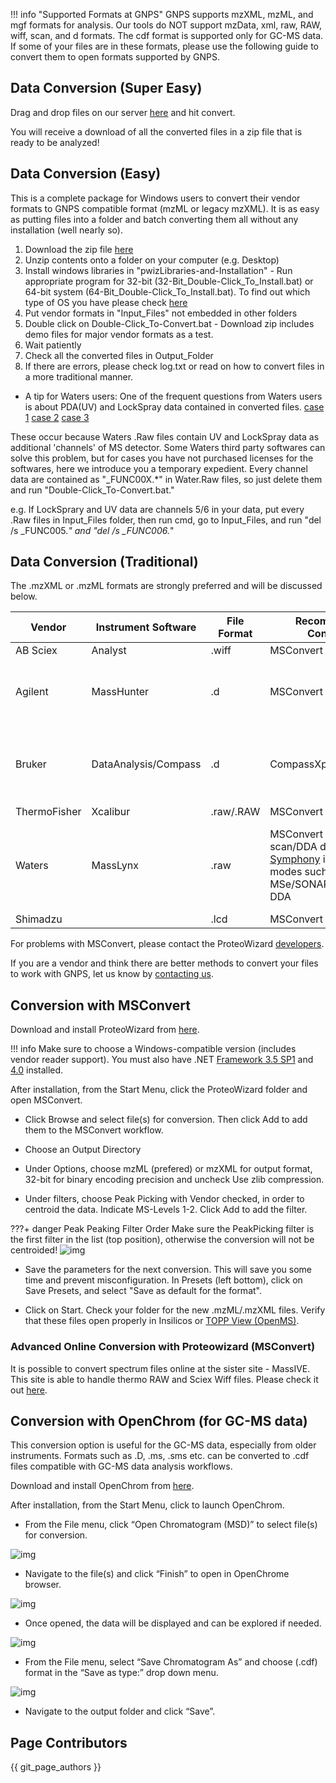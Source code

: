 !!! info "Supported Formats at GNPS"
	GNPS supports mzXML, mzML, and mgf formats for analysis. Our tools do NOT support mzData, xml, raw, RAW, wiff, scan, and d formats. The cdf format is supported only for GC-MS data. If some of your files are in these formats, please use the following guide to convert them to open formats supported by GNPS.

## Data Conversion (Super Easy)

Drag and drop files on our server [here](https://gnps-quickstart.ucsd.edu/conversion) and hit convert. 

You will receive a download of all the converted files in a zip file that is ready to be analyzed! 

## Data Conversion (Easy)

This is a complete package for Windows users to convert their vendor formats to GNPS compatible format (mzML or legacy mzXML). It is as easy as putting files into a folder and batch converting them all without any installation (well nearly so).

1. Download the zip file [here](https://www.dropbox.com/s/41m88bh3fcr5uz9/GNPS_Vendor_Conversion.zip?dl=1)
2. Unzip contents onto a folder on your computer (e.g. Desktop)
3. Install windows libraries in "pwizLibraries-and-Installation" - Run appropriate program for 32-bit (32-Bit_Double-Click_To_Install.bat) or 64-bit system (64-Bit_Double-Click_To_Install.bat). To find out which type of OS you have please check [here](https://support.microsoft.com/en-us/help/15056/windows-7-32-64-bit-faq)
4. Put vendor formats in "Input_Files" not embedded in other folders
5. Double click on Double-Click_To-Convert.bat - Download zip includes demo files for major vendor formats as a test.
6. Wait patiently
7. Check all the converted files in Output_Folder
8. If there are errors, please check log.txt or read on how to convert files in a more traditional manner.

* A tip for Waters users:
One of the frequent questions from Waters users is about PDA(UV) and LockSpray data contained in converted files.
[case 1](https://sourceforge.net/p/proteowizard/mailman/message/27531723/) [case 2](https://github.com/mzmine/mzmine2/issues/449) [case 3](https://groups.google.com/forum/#!category-topic/molecular_networking_bug_reports/unresolved-bugs--unknown-error-message/qjDan5zcjIY)

These occur because Waters .Raw files contain UV and LockSpray data as additional 'channels' of MS detector. Some Waters third party softwares can solve this problem, but for cases you have not purchased licenses for the softwares, here we introduce you a temporary expedient. Every channel data are contained as "_FUNC00X.*" in Water.Raw files, so just delete them and run "Double-Click_To-Convert.bat."

e.g. If LockSprary and UV data are channels 5/6 in your data, put every .Raw files in Input_Files folder, then run cmd, go to Input_Files, and run "del /s _FUNC005.*" and "del /s _FUNC006.*" 


## Data Conversion (Traditional)

The .mzXML or .mzML formats are strongly preferred and will be discussed below.

| Vendor        | Instrument Software           | File Format  | Recommended Converter | Notes |
| ------------- |-------------| -----| ----- | ----- |
| AB Sciex      | Analyst | .wiff | MSConvert | verified |
| Agilent      | MassHunter      |   .d | MSConvert | verified (with issues with scan number export) |
| Bruker | DataAnalysis/Compass      |   .d | CompassXport | This conversion is through the DataAnalysis software |
| ThermoFisher | Xcalibur      |    .raw/.RAW | MSConvert | verified |
| Waters | MassLynx      |    .raw | MSConvert is for full scan/DDA datasets. [Symphony](http://www.waters.com/waters/en_US/informatics,-data_pipeline/nav.htm?cid=134893896&locale=en_US) is for other modes such as MSe/SONAR/HDMSe/HD-DDA | See more informations about the procedure in [this Water Technology Brief](https://www.waters.com/webassets/cms/library/docs/720006415en.pdf) |
| Shimadzu | | .lcd | MSConvert | |

For problems with MSConvert, please contact the ProteoWizard [developers](http://proteowizard.sourceforge.net/contact.shtml).

If you are a vendor and think there are better methods to convert your files to work with GNPS, let us know by [contacting us](contact.md).

## Conversion with MSConvert

Download and install ProteoWizard from [here](http://proteowizard.sourceforge.net/downloads.shtml).

!!! info 
    Make sure to choose a Windows-compatible version (includes vendor reader support). You must also have .NET [Framework 3.5 SP1](http://www.microsoft.com/en-us/download/details.aspx?id=22) and [4.0](http://www.microsoft.com/en-us/download/details.aspx?id=17851) installed.

After installation, from the Start Menu, click the ProteoWizard folder and open MSConvert.

- Click Browse and select file(s) for conversion. Then click Add to add them to the MSConvert workflow.

- Choose an Output Directory

- Under Options, choose mzML (prefered) or mzXML for output format, 32-bit for binary encoding precision and uncheck Use zlib compression.

- Under filters, choose Peak Picking with Vendor checked, in order to centroid the data. Indicate MS-Levels 1-2. Click Add to add the filter.

???+ danger Peak Peaking Filter Order
    Make sure the PeakPicking filter is the first filter in the list (top position), otherwise the conversion will not be centroided!
    ![img](img/conversion/msconvert_params.png)

- Save the parameters for the next conversion. This will save you some time and prevent misconfiguration. In Presets (left bottom), click on Save Presets, and select "Save as default for the format".

- Click on Start.  Check your folder for the new .mzML/.mzXML files. Verify that these files open properly in Insilicos or [TOPP View (OpenMS)](http://www.openms.de/).

### Advanced Online Conversion with Proteowizard (MSConvert)

It is possible to convert spectrum files online at the sister site - MassIVE. This site is able to handle thermo RAW and Sciex Wiff files. Please check it out [here](http://proteomics.ucsd.edu/service/massive/documentation/submit-data/).



## **Conversion with OpenChrom (for GC-MS data)**

This conversion option is useful for the GC-MS data, especially from older instruments. Formats such as .D, .ms, .sms etc. can be converted to .cdf files compatible with GC-MS data analysis workflows. 

Download and install OpenChrom from [here](https://lablicate.com/platform/openchrom).

After installation, from the Start Menu, click to launch OpenChrom.

- From the File menu, click “Open Chromatogram (MSD)” to select file(s) for conversion. 

![img](img/conversion/Fig-1.png)

- Navigate to the file(s) and click “Finish” to open in OpenChrome browser. 

![img](img/conversion/Fig-2.png)

- Once opened, the data will be displayed and can be explored if needed.

![img](img/conversion/Fig-3.png)

- From the File menu, select “Save Chromatogram As” and choose (.cdf) format in     the “Save as type:” drop down menu.

![img](img/conversion/Fig-4.png)

- Navigate to the output folder and click “Save”.

## Page Contributors

{{ git_page_authors }}